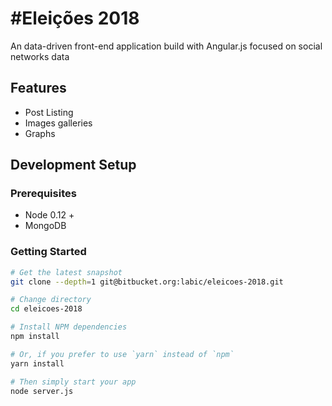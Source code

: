 # #Eleições 2018

An data-driven front-end application build with Angular.js focused on social networks data

## Features

* Post Listing
* Images galleries
* Graphs

## Development Setup

### Prerequisites

 - Node 0.12 +
 - MongoDB

### Getting Started

```sh
# Get the latest snapshot
git clone --depth=1 git@bitbucket.org:labic/eleicoes-2018.git

# Change directory
cd eleicoes-2018

# Install NPM dependencies
npm install

# Or, if you prefer to use `yarn` instead of `npm`
yarn install

# Then simply start your app
node server.js
```

